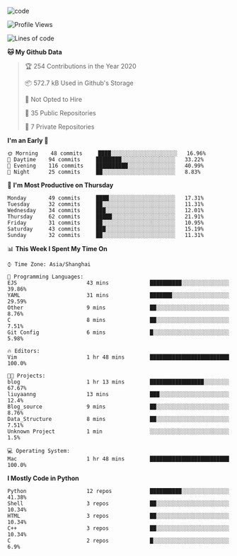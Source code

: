 
<!--
**liuyaanng/liuyaanng** is a ✨ _special_ ✨ repository because its `README.md` (this file) appears on your GitHub profile.

Here are some ideas to get you started:

- 🔭 I’m currently working on ...
- 🌱 I’m currently learning ...
- 👯 I’m looking to collaborate on ...
- 🤔 I’m looking for help with ...
- 💬 Ask me about ...
- 📫 How to reach me: ...
- 😄 Pronouns: ...
- ⚡ Fun fact: ...
-->


![code](https://cdn.jsdelivr.net/gh/liuyaanng/liuyaanng@1.0/code.gif) 

<!--START_SECTION:waka-->
![Profile Views](http://img.shields.io/badge/Profile%20Views-145-blue)

![Lines of code](https://img.shields.io/badge/From%20Hello%20World%20I%27ve%20Written-5.0%20million%20lines%20of%20code-blue)

**🐱 My Github Data** 

> 🏆 254 Contributions in the Year 2020
 > 
> 📦 572.7 kB Used in Github's Storage 
 > 
> 🚫 Not Opted to Hire
 > 
> 📜 35 Public Repositories
 > 
> 🔑 7 Private Repositories 

**I'm an Early 🐤** 

```text
🌞 Morning    48 commits     ████░░░░░░░░░░░░░░░░░░░░░   16.96% 
🌆 Daytime    94 commits     ████████░░░░░░░░░░░░░░░░░   33.22% 
🌃 Evening    116 commits    ██████████░░░░░░░░░░░░░░░   40.99% 
🌙 Night      25 commits     ██░░░░░░░░░░░░░░░░░░░░░░░   8.83%

```
📅 **I'm Most Productive on Thursday** 

```text
Monday       49 commits     ████░░░░░░░░░░░░░░░░░░░░░   17.31% 
Tuesday      32 commits     ██░░░░░░░░░░░░░░░░░░░░░░░   11.31% 
Wednesday    34 commits     ███░░░░░░░░░░░░░░░░░░░░░░   12.01% 
Thursday     62 commits     █████░░░░░░░░░░░░░░░░░░░░   21.91% 
Friday       31 commits     ██░░░░░░░░░░░░░░░░░░░░░░░   10.95% 
Saturday     43 commits     ███░░░░░░░░░░░░░░░░░░░░░░   15.19% 
Sunday       32 commits     ██░░░░░░░░░░░░░░░░░░░░░░░   11.31%

```


📊 **This Week I Spent My Time On** 

```text
⌚︎ Time Zone: Asia/Shanghai

💬 Programming Languages: 
EJS                      43 mins             ██████████░░░░░░░░░░░░░░░   39.86% 
YAML                     31 mins             ███████░░░░░░░░░░░░░░░░░░   29.59% 
Other                    9 mins              ██░░░░░░░░░░░░░░░░░░░░░░░   8.76% 
C                        8 mins              ██░░░░░░░░░░░░░░░░░░░░░░░   7.51% 
Git Config               6 mins              █░░░░░░░░░░░░░░░░░░░░░░░░   5.98%

🔥 Editors: 
Vim                      1 hr 48 mins        █████████████████████████   100.0%

🐱‍💻 Projects: 
blog                     1 hr 13 mins        █████████████████░░░░░░░░   67.67% 
liuyaanng                13 mins             ███░░░░░░░░░░░░░░░░░░░░░░   12.4% 
Blog_source              9 mins              ██░░░░░░░░░░░░░░░░░░░░░░░   8.76% 
Data_Structure           8 mins              ██░░░░░░░░░░░░░░░░░░░░░░░   7.51% 
Unknown Project          1 min               ░░░░░░░░░░░░░░░░░░░░░░░░░   1.5%

💻 Operating System: 
Mac                      1 hr 48 mins        █████████████████████████   100.0%

```

**I Mostly Code in Python** 

```text
Python                   12 repos            ██████████░░░░░░░░░░░░░░░   41.38% 
Shell                    3 repos             ██░░░░░░░░░░░░░░░░░░░░░░░   10.34% 
HTML                     3 repos             ██░░░░░░░░░░░░░░░░░░░░░░░   10.34% 
C++                      3 repos             ██░░░░░░░░░░░░░░░░░░░░░░░   10.34% 
C                        2 repos             █░░░░░░░░░░░░░░░░░░░░░░░░   6.9%

```



<!--END_SECTION:waka-->
